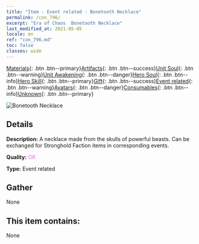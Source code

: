 ```yaml
---
title: "Item - Event related - Bonetooth Necklace"
permalink: /con_796/
excerpt: "Era of Chaos  Bonetooth Necklace"
last_modified_at: 2021-05-05
locale: en
ref: "con_796.md"
toc: false
classes: wide
---
```

 [Materials](/Items/){: .btn .btn--primary}[Artifacts](/Items/Artifacts/){: .btn .btn--success}[Unit Soul](/Items/UnitSoul/){: .btn .btn--warning}[Unit Awakening](/Items/UnitAwakening/){: .btn .btn--danger}[Hero Soul](/Items/HeroSoul/){: .btn .btn--info}[Hero Skill](/Items/HeroSkill/){: .btn .btn--primary}[Gift](/Items/Gift/){: .btn .btn--success}[Event related](/Items/Events/){: .btn .btn--warning}[Avatars](/Items/Avatars/){: .btn .btn--danger}[Consumables](/Items/Consumables/){: .btn .btn--info}[Unknown](/Items/Unknown/){: .btn .btn--primary}

 ![Bonetooth Necklace](/images/t/i_3054.png)

## Details
 **Description:** A necklace made from the skulls of powerful beasts. Can be exchanged for Stronghold Faction items in corresponding events.

 **Quality:** <span style="color: #DA70D6">OK</span>

 **Type:** Event related

## Gather

  None

## This item contains:

  None

